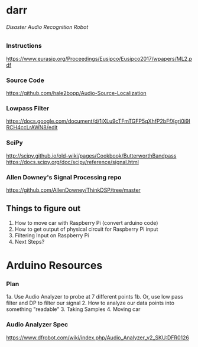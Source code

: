 # darr
###### Disaster Audio Recognition Robot

### Instructions
https://www.eurasip.org/Proceedings/Eusipco/Eusipco2017/wpapers/ML2.pdf

### Source Code
https://github.com/hale2bopp/Audio-Source-Localization

### Lowpass Filter 
https://docs.google.com/document/d/1iXLu9cTFmTGFP5qXhfP2bFfXgri0i9IRCH4ccLrAWN8/edit

### SciPy
http://scipy.github.io/old-wiki/pages/Cookbook/ButterworthBandpass
https://docs.scipy.org/doc/scipy/reference/signal.html

### Allen Downey's Signal Processing repo
https://github.com/AllenDowney/ThinkDSP/tree/master

## Things to figure out
1. How to move car with Raspberry Pi (convert arduino code)
2. How to get output of physical circuit for Raspberry Pi input
3. Filtering Input on Raspberry Pi
4. Next Steps?



# Arduino Resources
### Plan 
1a. Use Audio Analyzer to probe at 7 different points
1b. Or, use low pass filter and DP to filter our signal
2. How to analyze our data points into something "readable"
3. Taking Samples
4. Moving car

### Audio Analyzer Spec
https://www.dfrobot.com/wiki/index.php/Audio_Analyzer_v2_SKU:DFR0126

### 
